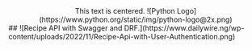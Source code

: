 <center>
This text is centered.
![Python Logo](https://www.python.org/static/img/python-logo@2x.png)
</center>
##
![Recipe API with Swagger and DRF.](https://www.dailywire.ng/wp-content/uploads/2022/11/Recipe-Api-with-User-Authentication.png)
